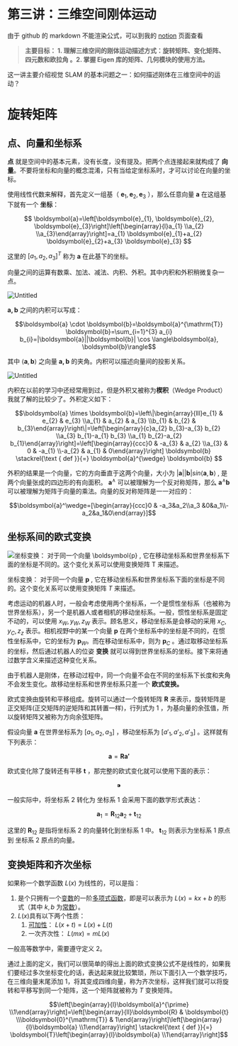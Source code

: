 
# 第三讲：三维空间刚体运动

由于 github 的 markdown 不能渲染公式，可以到我的 [notion](https://secret-cloche-bec.notion.site/92668a49772747febaacd29cdd372ebd) 页面查看

> **主要目标： 1. 理解三维空间的刚体运动描述方式：旋转矩阵、变化矩阵、四元数和欧拉角 。2. 掌握 Eigen 库的矩阵、几何模块的使用方法。**

这一讲主要介绍视觉 SLAM 的基本问题之一：如何描述刚体在三维空间中的运动？

# 旋转矩阵

## 点、向量和坐标系

**点** 就是空间中的基本元素，没有长度，没有提及。把两个点连接起来就构成了 **向量**。不要将坐标和向量的概念混淆，只有当给定坐标系时，才可以讨论在向量的坐标。

使用线性代数来解释，首先定义一组基（ $\boldsymbol{e}_1,\boldsymbol{e}_2,\boldsymbol{e}_3$ ），那么任意向量 $\boldsymbol{a}$ 在这组基下就有一个 **坐标**：

$$
\boldsymbol{a}=\left[\boldsymbol{e}_{1}, \boldsymbol{e}_{2}, \boldsymbol{e}_{3}\right]\left[\begin{array}{l}a_{1} \\a_{2} \\a_{3}\end{array}\right]=a_{1} \boldsymbol{e}_{1}+a_{2} \boldsymbol{e}_{2}+a_{3} \boldsymbol{e}_{3}
$$

这里的 $[a_1,a_2,a_3]^T$ 称为 $\boldsymbol{a}$ 在此基下的坐标。 

向量之间的运算有数乘、加法、减法、内积、外积。其中内积和外积稍微复杂一点。

![Untitled](%E7%AC%AC%E4%B8%89%E8%AE%B2%EF%BC%9A%E4%B8%89%E7%BB%B4%E7%A9%BA%E9%97%B4%E5%88%9A%E4%BD%93%E8%BF%90%E5%8A%A8%209e5643ad2598493b82d27260dbaafe29/Untitled.png)

$\boldsymbol{a,b}$ 之间的内积可以写成：

$$\boldsymbol{a} \cdot \boldsymbol{b}=\boldsymbol{a}^{\mathrm{T}} \boldsymbol{b}=\sum_{i=1}^{3} a_{i} b_{i}=|\boldsymbol{a}||\boldsymbol{b}| \cos \langle\boldsymbol{a}, \boldsymbol{b}\rangle$$

其中 $\langle\boldsymbol{a}, \boldsymbol{b}\rangle$ 之向量 $\boldsymbol{a,b}$ 的夹角。内积可以描述向量间的投影关系。

![Untitled](%E7%AC%AC%E4%B8%89%E8%AE%B2%EF%BC%9A%E4%B8%89%E7%BB%B4%E7%A9%BA%E9%97%B4%E5%88%9A%E4%BD%93%E8%BF%90%E5%8A%A8%209e5643ad2598493b82d27260dbaafe29/Untitled%201.png)

内积在以前的学习中还经常用到过，但是外积又被称为**楔积**（Wedge Product）我就了解的比较少了。外积定义如下：

$$\boldsymbol{a} \times \boldsymbol{b}=\left\|\begin{array}{lll}e_{1} & e_{2} & e_{3} \\a_{1} & a_{2} & a_{3} \\b_{1} & b_{2} & b_{3}\end{array}\right\|=\left[\begin{array}{c}a_{2} b_{3}-a_{3} b_{2} \\a_{3} b_{1}-a_{1} b_{3} \\a_{1} b_{2}-a_{2} b_{1}\end{array}\right]=\left[\begin{array}{ccc}0 & -a_{3} & a_{2} \\a_{3} & 0 & -a_{1} \\-a_{2} & a_{1} & 0\end{array}\right] \boldsymbol{b} \stackrel{\text { def }}{=} \boldsymbol{a}^{\wedge} \boldsymbol{b} $$

外积的结果是一个向量，它的方向垂直于这两个向量，大小为 $|\boldsymbol{a}||\boldsymbol{b}|sin\langle\boldsymbol{a}, \boldsymbol{b}\rangle$ , 是两个向量张成的四边形的有向面积。 $\boldsymbol{a}^\wedge$ 可以被理解为一个反对称矩阵，那么 $\boldsymbol{a}^\wedge\boldsymbol{b}$ 可以被理解为矩阵于向量的乘法。向量的反对称矩阵是一一对应的：

$$\boldsymbol{a}^\wedge=[\begin{array}{ccc}0 & -a_3&a_2\\a_3 &0&a_1\\-a_2&a_1&0\end{array}]$$

## 坐标系间的欧式变换

![坐标变换： 对于同一个向量 $\boldsymbol{p}$ , 它在移动坐标系和世界坐标系下面的坐标是不同的。这个变化关系可以使用变换矩阵 $T$ 来描述。](%E7%AC%AC%E4%B8%89%E8%AE%B2%EF%BC%9A%E4%B8%89%E7%BB%B4%E7%A9%BA%E9%97%B4%E5%88%9A%E4%BD%93%E8%BF%90%E5%8A%A8%209e5643ad2598493b82d27260dbaafe29/Untitled%202.png)

坐标变换： 对于同一个向量 $\boldsymbol{p}$ , 它在移动坐标系和世界坐标系下面的坐标是不同的。这个变化关系可以使用变换矩阵 $T$ 来描述。

考虑运动的机器人时，一般会考虑使用两个坐标系，一个是惯性坐标系（也被称为世界坐标系），另一个是机器人或者相机的移动坐标系。一般，惯性坐标系是固定不动的，可以使用 $x_W,y_W,z_W$ 表示。顾名思义，移动坐标系是会移动的采用 $x_C,y_C,z_z$ 表示。相机视野中的某一个向量 $\boldsymbol{p}$ 在两个坐标系中的坐标是不同的，在惯性坐标系中，它的坐标为 $\boldsymbol{p}_W$。而在移动坐标系中，则为 $\boldsymbol{p}_C$ 。通过取移动坐标系的坐标，然后通过机器人的位姿 **变换** 就可以得到世界坐标系的坐标。接下来将通过数学含义来描述这种变化关系。

由于机器人是刚体，在移动过程中，同一个向量不会在不同的坐标系下长度和夹角不会发生变化。故移动坐标系和世界坐标系只差一个 **欧式变换。**

欧式变换由旋转和平移组成。旋转可以通过一个旋转矩阵 $\boldsymbol{R}$ 来表示，旋转矩阵是正交矩阵(正交矩阵的逆矩阵和其转置一样)，行列式为 1 ，为基向量的余弦值，所以旋转矩阵又被称为方向余弦矩阵。

假设向量 $\boldsymbol{a}$ 在世界坐标系为 $[a_1,a_2,a_3]$ ，移动坐标系为 $[a'_1,a'_2,a'_3]$ 。这样就有下列表示：

$$\boldsymbol{a}=\boldsymbol{Ra'}$$

欧式变化除了旋转还有平移 $\boldsymbol{t}$ ，那完整的欧式变化就可以使用下面的表示：

$$⁍$$

一般实际中，将坐标系 2 转化为 坐标系 1 会采用下面的数学形式表达：

$$\boldsymbol{a}_1=\boldsymbol{R}_{12}\boldsymbol{a}_{2}+\boldsymbol{t}_{12}$$

这里的 $\boldsymbol{R}_{12}$ 是指将坐标系 2 的向量转化到坐标系 1 中。 $\boldsymbol{t}_{12}$ 则表示为坐标系 1 原点到 坐标系 2 原点的向量。

## 变换矩阵和齐次坐标

如果称一个数学函数 $L(x)$ 为线性的，可以是指：

1. 是个只拥有一个[变数](https://zh.wikipedia.org/wiki/%E8%AE%8A%E6%95%B8)的一阶[多项式函数](https://zh.wikipedia.org/wiki/%E5%A4%9A%E9%A1%B9%E5%BC%8F%E5%87%BD%E6%95%B0)，即是可以表示为 $L(x)=kx+b$ 的形式（其中 $k,b$ 为[常数](https://zh.wikipedia.org/wiki/%E5%B8%B8%E6%95%B0)）。
2. $L(x)$具有以下两个性质：
    1. [可加性](https://zh.wikipedia.org/wiki/%E5%8F%AF%E5%8A%A0%E6%80%A7)： $L(x+t)=L(x)+L(t)$
    2. 一次齐次性：  $L(mx)=mL(x)$

一般高等数学中，需要遵守定义 2。 

通过上面的定义，我们可以很简单的得出上面的欧式变换公式不是线性的，如果我们要经过多次坐标变化的话，表达起来就比较繁琐，所以下面引入一个数学技巧，在三维向量末尾添加 1，将其变成四维向量，称为齐次坐标，这样我们就可以将旋转和平移写到同一个矩阵，这一个矩阵就被称为 $T$ 变换矩阵。

$$\left[\begin{array}{l}\boldsymbol{a}^{\prime} \\1\end{array}\right]=\left[\begin{array}{ll}\boldsymbol{R} & \boldsymbol{t} \\\boldsymbol{0}^{\mathrm{T}} & 1\end{array}\right]\left[\begin{array}{l}\boldsymbol{a} \\1\end{array}\right] \stackrel{\text { def }}{=} \boldsymbol{T}\left[\begin{array}{l}\boldsymbol{a} \\1\end{array}\right]$$
